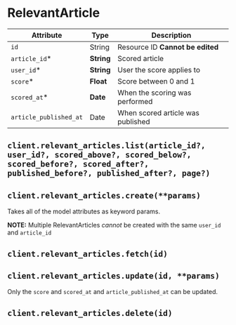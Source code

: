 # RelevantArticle

| Attribute | Type | Description |
| --------- | ---- | ----------- |
| `id`                   | String     | Resource ID **Cannot be edited** |
| `article_id`*          | **String** | Scored article |
| `user_id`*             | **String** | User the score applies to |
| `score`*               | **Float**  | Score between 0 and 1 |
| `scored_at`*           | **Date**   | When the scoring was performed |
| `article_published_at` | Date       | When scored article was published |

## `client.relevant_articles.list(article_id?, user_id?, scored_above?, scored_below?, scored_before?, scored_after?, published_before?, published_after?, page?)`

## `client.relevant_articles.create(**params)`

Takes all of the model attributes as keyword params.

**NOTE:** Multiple RelevantArticles *cannot* be created with the same `user_id`
and `article_id`

## `client.relevant_articles.fetch(id)`

## `client.relevant_articles.update(id, **params)`

Only the `score` and `scored_at` and `article_published_at` can be updated.

## `client.relevant_articles.delete(id)`
